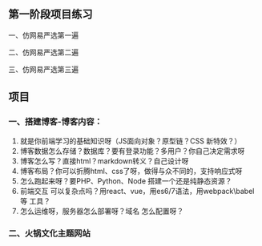 ## 第一阶段项目练习

一、仿网易严选第一遍

二、仿网易严选第二遍

三、仿网易严选第三遍

## 项目

### 一、搭建博客-博客内容：

1. 就是你前端学习的基础知识呀（JS面向对象？原型链？CSS 新特效？）
2. 博客数据怎么存储？数据库？要有登录功能？多用户？你自己决定需求呀
3. 博客怎么写？直接html？markdown转义？自己设计呀
4. 博客布局？你可以折腾html、css了呀，做得与众不同的，支持响应式呀
5. 怎么跑起来呀？要PHP、Python、Node 搭建一个还是纯静态资源？
6. 前端交互 可以复杂点吗？用react、vue，用es6/7语法，用webpack\babel等 工具？
7. 怎么运维呀，服务器怎么部署呀？域名 怎么配置呀？

### 二、火锅文化主题网站

